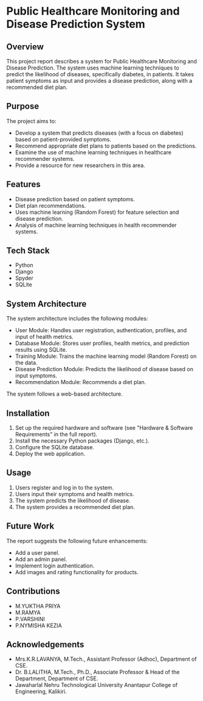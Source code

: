 # Public Healthcare Monitoring and Disease Prediction System

## Overview

This project report describes a system for Public Healthcare Monitoring and Disease Prediction.  The system uses machine learning techniques to predict the likelihood of diseases, specifically diabetes, in patients.  It takes patient symptoms as input and provides a disease prediction, along with a recommended diet plan.

## Purpose

The project aims to:

* Develop a system that predicts diseases (with a focus on diabetes) based on patient-provided symptoms.
* Recommend appropriate diet plans to patients based on the predictions.
* Examine the use of machine learning techniques in healthcare recommender systems.
* Provide a resource for new researchers in this area.

## Features

* Disease prediction based on patient symptoms.
* Diet plan recommendations.
* Uses machine learning (Random Forest) for feature selection and disease prediction.
* Analysis of machine learning techniques in health recommender systems.

## Tech Stack

* Python
* Django
* Spyder
* SQLite

## System Architecture

The system architecture includes the following modules:

* User Module: Handles user registration, authentication, profiles, and input of health metrics.
* Database Module:  Stores user profiles, health metrics, and prediction results using SQLite.
* Training Module: Trains the machine learning model (Random Forest) on the data.
* Disease Prediction Module: Predicts the likelihood of disease based on input symptoms.
* Recommendation Module:  Recommends a diet plan.

The system follows a web-based architecture.

## Installation

1.  Set up the required hardware and software (see "Hardware & Software Requirements" in the full report).
2.  Install the necessary Python packages (Django, etc.).
3.  Configure the SQLite database.
4.  Deploy the web application.

## Usage

1.  Users register and log in to the system.
2.  Users input their symptoms and health metrics.
3.  The system predicts the likelihood of disease.
4.  The system provides a recommended diet plan.

## Future Work

The report suggests the following future enhancements:

* Add a user panel.
* Add an admin panel.
* Implement login authentication.
* Add images and rating functionality for products.

## Contributions

* M.YUKTHA PRIYA 
* M.RAMYA 
* P.VARSHINI 
* P.NYMISHA KEZIA 

## Acknowledgements

* Mrs.K.R.LAVANYA, M.Tech., Assistant Professor (Adhoc), Department of CSE.
* Dr. B.LALITHA, M.Tech., Ph.D., Associate Professor & Head of the Department, Department of CSE.
* Jawaharlal Nehru Technological University Anantapur College of Engineering, Kalikiri.
